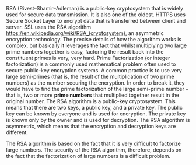 RSA (Rivest–Shamir–Adleman) is a public-key cryptosystem that is widely used for secure data transmission. It is also one of the oldest.
HTTPS uses Secure Socket Layer to encrypt data that is transferred between client and server. SSL uses the RSA algorithm https://en.wikipedia.org/wiki/RSA_(cryptosystem), an asymmetric encryption technology. The precise details of how the algorithm works is complex, but basically it leverages the fact that whilst multiplying two large prime numbers together is easy, factoring the result back into the constituent primes is very, very hard.
Prime Factorization (or integer factorization) is a commonly used mathematical problem often used to secure public-key encryption systems. A common practice is to use very large semi-primes (that is, the result of the multiplication of two prime numbers) as the number securing the encryption. In order to break it, they would have to find the prime factorization of the large semi-prime number – that is, two or more **prime numbers** that multiplied together result in the original number.
The RSA algorithm is a public-key cryptosystem. This means that there are two keys, a public key, and a private key. The public key can be known by everyone and is used for encryption. The private key is known only by the owner and is used for decryption. The RSA algorithm is asymmetric, which means that the encryption and decryption keys are different.

The RSA algorithm is based on the fact that it is very difficult to factorize large numbers. The security of the RSA algorithm, therefore, depends on the fact that the factorization of large numbers is a difficult problem.
